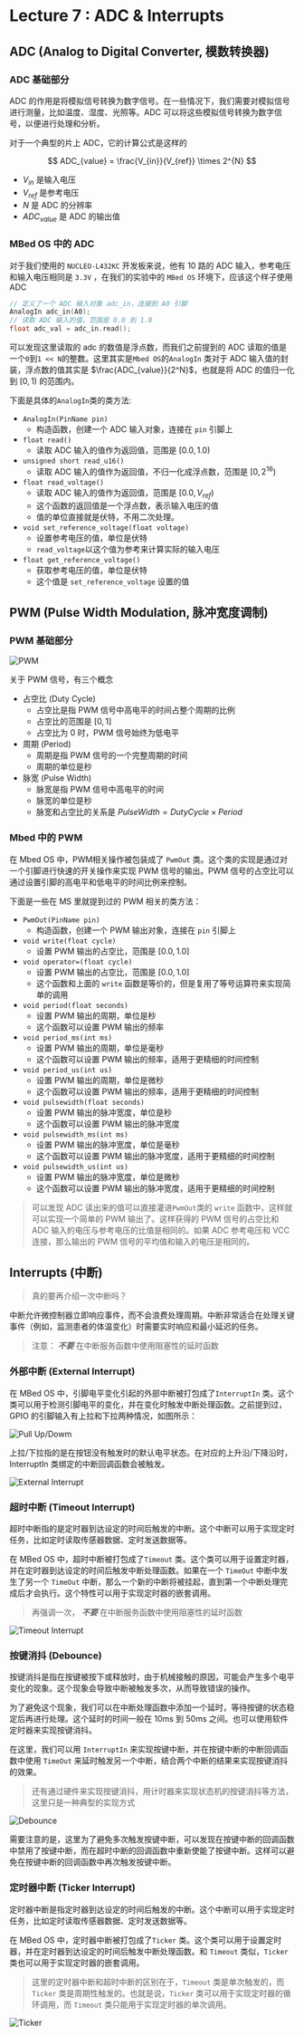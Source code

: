 # Lecture 7 : ADC & Interrupts

## ADC (Analog to Digital Converter, 模数转换器)

### ADC 基础部分

ADC 的作用是将模拟信号转换为数字信号。在一些情况下，我们需要对模拟信号进行测量，比如温度、湿度、光照等。ADC 可以将这些模拟信号转换为数字信号，以便进行处理和分析。

对于一个典型的片上 ADC，它的计算公式是这样的

$$
ADC_{value} = \frac{V_{in}}{V_{ref}} \times 2^{N}
$$

- $V_{in}$ 是输入电压
- $V_{ref}$ 是参考电压
- $N$ 是 ADC 的分辨率
- $ADC_{value}$ 是 ADC 的输出值

### MBed OS 中的 ADC

对于我们使用的 `NUCLEO-L432KC` 开发板来说，他有 10 路的 ADC 输入，参考电压和输入电压相同是 `3.3V` ，在我们的实验中的 `MBed OS` 环境下，应该这个样子使用 ADC

```cpp
// 定义了一个 ADC 输入对象 adc_in，连接到 A0 引脚
AnalogIn adc_in(A0);
// 读取 ADC 输入的值，范围是 0.0 到 1.0
float adc_val = adc_in.read();
```

可以发现这里读取的 adc 的数值是浮点数，而我们之前提到的 ADC 读取的值是一个`0`到`1 << N`的整数。这里其实是`Mbed OS`的`AnalogIn` 类对于 ADC 输入值的封装，浮点数的值其实是 $\frac{ADC_{value}}{2^N}$，也就是将 ADC 的值归一化到 $[0, 1)$ 的范围内。

下面是具体的`AnalogIn`类的类方法:

- `AnalogIn(PinName pin)`
  - 构造函数，创建一个 ADC 输入对象，连接在 `pin` 引脚上
- `float read()`
  - 读取 ADC 输入的值作为返回值，范围是 $[0.0, 1.0)$
- `unsigned short read_u16()`
  - 读取 ADC 输入的值作为返回值，不归一化成浮点数，范围是 $[0, 2^{16})$
- `float read_voltage()`
  - 读取 ADC 输入的值作为返回值，范围是 $[0.0, V_{ref})$
  - 这个函数的返回值是一个浮点数，表示输入电压的值
  - 值的单位直接就是伏特，不用二次处理。
- `void set_reference_voltage(float voltage)`
  - 设置参考电压的值，单位是伏特
  - `read_voltage`以这个值为参考来计算实际的输入电压
- `float get_reference_voltage()`
  - 获取参考电压的值，单位是伏特
  - 这个值是 `set_reference_voltage` 设置的值

## PWM (Pulse Width Modulation, 脉冲宽度调制)

### PWM 基础部分

![PWM](Lecture7.assets/1744621525792.png)

关于 PWM 信号，有三个概念

- 占空比 (Duty Cycle)
  - 占空比是指 PWM 信号中高电平的时间占整个周期的比例
  - 占空比的范围是 $[0, 1]$
  - 占空比为 $0$ 时，PWM 信号始终为低电平
- 周期 (Period)
  - 周期是指 PWM 信号的一个完整周期的时间
  - 周期的单位是秒
- 脉宽 (Pulse Width)
  - 脉宽是指 PWM 信号中高电平的时间
  - 脉宽的单位是秒
  - 脉宽和占空比的关系是 $Pulse Width = Duty Cycle \times Period$

### Mbed 中的 PWM

在 Mbed OS 中，PWM相关操作被包装成了 `PwmOut` 类。这个类的实现是通过对一个引脚进行快速的开关操作来实现 PWM 信号的输出。PWM 信号的占空比可以通过设置引脚的高电平和低电平的时间比例来控制。

下面是一些在 MS 里就提到过的 PWM 相关的类方法：

- `PwmOut(PinName pin)`
  - 构造函数，创建一个 PWM 输出对象，连接在 `pin` 引脚上
- `void write(float cycle)`
  - 设置 PWM 输出的占空比，范围是 $[0.0, 1.0]$
- `void operator=(float cycle)`
  - 设置 PWM 输出的占空比，范围是 $[0.0, 1.0]$
  - 这个函数和上面的 `write` 函数是等价的，但是复用了等号运算符来实现简单的调用
- `void period(float seconds)`
  - 设置 PWM 输出的周期，单位是秒
  - 这个函数可以设置 PWM 输出的频率
- `void period_ms(int ms)`
  - 设置 PWM 输出的周期，单位是毫秒
  - 这个函数可以设置 PWM 输出的频率，适用于更精细的时间控制
- `void period_us(int us)`
  - 设置 PWM 输出的周期，单位是微秒
  - 这个函数可以设置 PWM 输出的频率，适用于更精细的时间控制
- `void pulsewidth(float seconds)`
  - 设置 PWM 输出的脉冲宽度，单位是秒
  - 这个函数可以设置 PWM 输出的脉冲宽度
- `void pulsewidth_ms(int ms)`
  - 设置 PWM 输出的脉冲宽度，单位是毫秒
  - 这个函数可以设置 PWM 输出的脉冲宽度，适用于更精细的时间控制
- `void pulsewidth_us(int us)`
  - 设置 PWM 输出的脉冲宽度，单位是微秒
  - 这个函数可以设置 PWM 输出的脉冲宽度，适用于更精细的时间控制

> 可以发现 ADC 读出来的值可以直接灌进`PwmOut`类的 `write` 函数中，这样就可以实现一个简单的 PWM 输出了。这样获得的 PWM 信号的占空比和 ADC 输入的电压与参考电压的比值是相同的。如果 ADC 参考电压和 VCC 连接，那么输出的 PWM 信号的平均值和输入的电压是相同的。

## Interrupts (中断)

> 真的要再介绍一次中断吗？

中断允许微控制器立即响应事件，而不会浪费处理周期。中断非常适合在处理关键事件（例如，监测患者的体温变化）时需要实时响应和最小延迟的任务。

> 注意： **_不要_** 在中断服务函数中使用阻塞性的延时函数

### 外部中断 (External Interrupt)

在 MBed OS 中，引脚电平变化引起的外部中断被打包成了`InterruptIn` 类。这个类可以用于检测引脚电平的变化，并在变化时触发中断处理函数。之前提到过，GPIO 的引脚输入有上拉和下拉两种情况，如图所示：

![Pull Up/Dowm](Lecture7.assets/1744623097591.png)

上拉/下拉指的是在按钮没有触发时的默认电平状态。在对应的上升沿/下降沿时，InterruptIn 类绑定的中断回调函数会被触发。

![External Interrupt](Lecture7.assets/1744623400855.png)

### 超时中断 (Timeout Interrupt)

超时中断指的是定时器到达设定的时间后触发的中断。这个中断可以用于实现定时任务，比如定时读取传感器数据、定时发送数据等。

在 MBed OS 中，超时中断被打包成了`Timeout` 类。这个类可以用于设置定时器，并在定时器到达设定的时间后触发中断处理函数。如果在一个 `TimeOut` 中断中发生了另一个 `TimeOut` 中断，那么一个新的中断将被挂起，直到第一个中断处理完成后才会执行。这个特性可以用于实现定时器的嵌套调用。

> 再强调一次， **_不要_** 在中断服务函数中使用阻塞性的延时函数

![Timeout Interrupt](Lecture7.assets/1744623451650.png)

### 按键消抖 (Debounce)

按键消抖是指在按键被按下或释放时，由于机械接触的原因，可能会产生多个电平变化的现象。这个现象会导致中断被触发多次，从而导致错误的操作。

为了避免这个现象，我们可以在中断处理函数中添加一个延时，等待按键的状态稳定后再进行处理。这个延时的时间一般在 10ms 到 50ms 之间。也可以使用软件定时器来实现按键消抖。

在这里，我们可以用 `InterruptIn` 来实现按键中断，并在按键中断的中断回调函数中使用 `TimeOut` 来延时触发另一个中断，结合两个中断的结果来实现按键消抖的效果。

> 还有通过硬件来实现按键消抖，用计时器来实现状态机的按键消抖等方法，这里只是一种典型的实现方式

![Debounce](Lecture7.assets/1744624067724.png)

需要注意的是，这里为了避免多次触发按键中断，可以发现在按键中断的回调函数中禁用了按键中断，而在超时中断的回调函数中重新使能了按键中断。这样可以避免在按键中断的回调函数中再次触发按键中断。

### 定时器中断 (Ticker Interrupt)

定时器中断是指定时器到达设定的时间后触发的中断。这个中断可以用于实现定时任务，比如定时读取传感器数据、定时发送数据等。

在 MBed OS 中，定时器中断被打包成了`Ticker` 类。这个类可以用于设置定时器，并在定时器到达设定的时间后触发中断处理函数。和 `Timeout` 类似，`Ticker` 类也可以用于实现定时器的嵌套调用。

> 这里的定时器中断和超时中断的区别在于，`Timeout` 类是单次触发的，而 `Ticker` 类是周期性触发的。也就是说，`Ticker` 类可以用于实现定时器的循环调用，而 `Timeout` 类只能用于实现定时器的单次调用。

![Ticker](Lecture7.assets/1744624428393.png)
